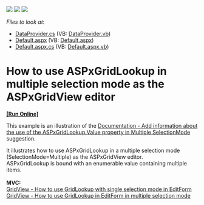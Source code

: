 <!-- default badges list -->
![](https://img.shields.io/endpoint?url=https://codecentral.devexpress.com/api/v1/VersionRange/128543438/11.2.11%2B)
[![](https://img.shields.io/badge/Open_in_DevExpress_Support_Center-FF7200?style=flat-square&logo=DevExpress&logoColor=white)](https://supportcenter.devexpress.com/ticket/details/E3981)
[![](https://img.shields.io/badge/📖_How_to_use_DevExpress_Examples-e9f6fc?style=flat-square)](https://docs.devexpress.com/GeneralInformation/403183)
<!-- default badges end -->
<!-- default file list -->
*Files to look at*:

* [DataProvider.cs](./CS/WebSite/App_Code/DataProvider.cs) (VB: [DataProvider.vb](./VB/WebSite/App_Code/DataProvider.vb))
* [Default.aspx](./CS/WebSite/Default.aspx) (VB: [Default.aspx](./VB/WebSite/Default.aspx))
* [Default.aspx.cs](./CS/WebSite/Default.aspx.cs) (VB: [Default.aspx.vb](./VB/WebSite/Default.aspx.vb))
<!-- default file list end -->
# How to use ASPxGridLookup in multiple selection mode as the ASPxGridView editor
<!-- run online -->
**[[Run Online]](https://codecentral.devexpress.com/e3981/)**
<!-- run online end -->


<p>This example is an illustration of the <a href="https://www.devexpress.com/Support/Center/p/S39486">Documentation - Add information about the use of the ASPxGridLookup.Value property in Multiple SelectionMode</a> suggestion.</p>
<p>It illustrates how to use ASPxGridLookup in a multiple selection mode (SelectionMode=Multiple) as the ASPxGridView editor.<br> ASPxGridLookup is bound with an enumerable value containing multiple items.<br><br><strong>MVC:</strong><br><a href="https://www.devexpress.com/Support/Center/p/T328413">GridView - How to use GridLookup with single selection mode in EditForm </a><br><a href="https://www.devexpress.com/Support/Center/p/T328613">GridView - How to use GridLookup in EditForm in multiple selection mode</a> </p>

<br/>


